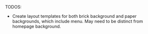 TODOS:

- Create layout templates for both brick background and paper backgrounds, which include menu. May need to be distinct from homepage background.